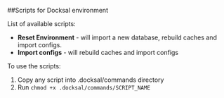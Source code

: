 ##Scripts for Docksal environment

List of available scripts:
* **Reset Environment** - will import a new database, rebuild caches and import configs.
* **Import configs** - will rebuild caches and import configs


To use the scripts: 
1. Copy any script into .docksal/commands directory
2. Run `chmod +x .docksal/commands/SCRIPT_NAME`